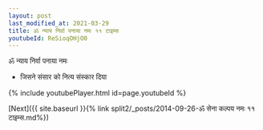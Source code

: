 ```yaml
---
layout: post
last_modified_at: 2021-03-29
title: ॐ न्याय निर्वा पनाया नमः ११ टाइम्स
youtubeId: ReSioqOHjO0
---
```

 
 
 ॐ न्याय निर्वा पनाया नमः  
 
 -  जिसने संसार को नित्य संस्कार दिया 
 
  
 
  
 
 
 
 
 
 


{% include youtubePlayer.html id=page.youtubeId %}
 
[Next]({{ site.baseurl }}{% link  split2/_posts/2014-09-26-ॐ सेना कल्पय नमः ११ टाइम्स.md%})
 
